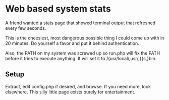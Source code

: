 # Web based system stats

A friend wanted a stats page that showed terminal output that refreshed every few seconds.

This is the cheesiest, most dangerous possible thing I could come up with in 20 minutes. Do yourself a favor and put it behind authentication.

Also, the PATH on my system was screwed up so run.php will fix the PATH before it tries to execute anything. It will set it to /{usr/local/,usr/,}{s,}bin.

## Setup

Extract, edit config.php if desired, and browse. If you need more, look elsewhere. This silly little page exists purely for entertainment.
